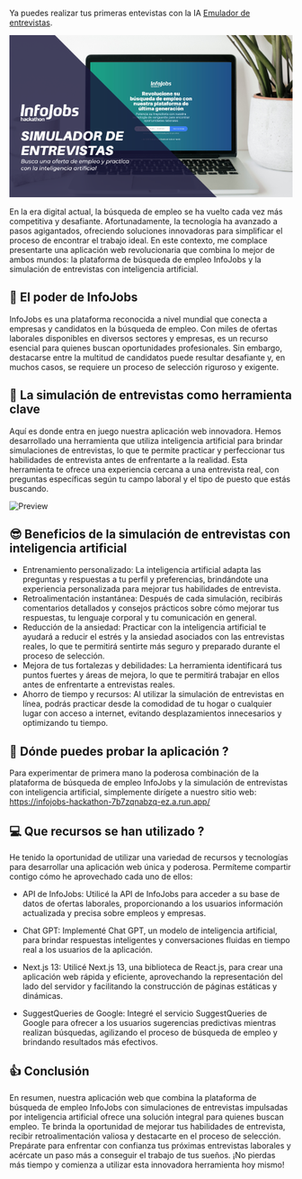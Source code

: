Ya puedes realizar tus primeras entevistas con la IA [Emulador de entrevistas](https://infojobs-hackathon-7b7zqnabzq-ez.a.run.app/).

![Presentación](doc/presentation.png)

En la era digital actual, la búsqueda de empleo se ha vuelto cada vez más competitiva y desafiante. Afortunadamente, la tecnología ha avanzado a pasos agigantados, ofreciendo soluciones innovadoras para simplificar el proceso de encontrar el trabajo ideal. En este contexto, me complace presentarte una aplicación web revolucionaria que combina lo mejor de ambos mundos: la plataforma de búsqueda de empleo InfoJobs y la simulación de entrevistas con inteligencia artificial.

## 💪 El poder de InfoJobs

InfoJobs es una plataforma reconocida a nivel mundial que conecta a empresas y candidatos en la búsqueda de empleo. Con miles de ofertas laborales disponibles en diversos sectores y empresas, es un recurso esencial para quienes buscan oportunidades profesionales. Sin embargo, destacarse entre la multitud de candidatos puede resultar desafiante y, en muchos casos, se requiere un proceso de selección riguroso y exigente.

## 🤖 La simulación de entrevistas como herramienta clave

Aquí es donde entra en juego nuestra aplicación web innovadora. Hemos desarrollado una herramienta que utiliza inteligencia artificial para brindar simulaciones de entrevistas, lo que te permite practicar y perfeccionar tus habilidades de entrevista antes de enfrentarte a la realidad. Esta herramienta te ofrece una experiencia cercana a una entrevista real, con preguntas específicas según tu campo laboral y el tipo de puesto que estás buscando.

![Preview](doc/preview.gif)

## 😎 Beneficios de la simulación de entrevistas con inteligencia artificial

-   Entrenamiento personalizado: La inteligencia artificial adapta las preguntas y respuestas a tu perfil y preferencias, brindándote una experiencia personalizada para mejorar tus habilidades de entrevista.
-   Retroalimentación instantánea: Después de cada simulación, recibirás comentarios detallados y consejos prácticos sobre cómo mejorar tus respuestas, tu lenguaje corporal y tu comunicación en general.
-   Reducción de la ansiedad: Practicar con la inteligencia artificial te ayudará a reducir el estrés y la ansiedad asociados con las entrevistas reales, lo que te permitirá sentirte más seguro y preparado durante el proceso de selección.
-   Mejora de tus fortalezas y debilidades: La herramienta identificará tus puntos fuertes y áreas de mejora, lo que te permitirá trabajar en ellos antes de enfrentarte a entrevistas reales.
-   Ahorro de tiempo y recursos: Al utilizar la simulación de entrevistas en línea, podrás practicar desde la comodidad de tu hogar o cualquier lugar con acceso a internet, evitando desplazamientos innecesarios y optimizando tu tiempo.

## 🚀 Dónde puedes probar la aplicación ?

Para experimentar de primera mano la poderosa combinación de la plataforma de búsqueda de empleo InfoJobs y la simulación de entrevistas con inteligencia artificial, simplemente dirígete a nuestro sitio web: https://infojobs-hackathon-7b7zqnabzq-ez.a.run.app/

## 💻 Que recursos se han utilizado ?

He tenido la oportunidad de utilizar una variedad de recursos y tecnologías para desarrollar una aplicación web única y poderosa. Permíteme compartir contigo cómo he aprovechado cada uno de ellos:

-   API de InfoJobs: Utilicé la API de InfoJobs para acceder a su base de datos de ofertas laborales, proporcionando a los usuarios información actualizada y precisa sobre empleos y empresas.

-   Chat GPT: Implementé Chat GPT, un modelo de inteligencia artificial, para brindar respuestas inteligentes y conversaciones fluidas en tiempo real a los usuarios de la aplicación.

-   Next.js 13: Utilicé Next.js 13, una biblioteca de React.js, para crear una aplicación web rápida y eficiente, aprovechando la representación del lado del servidor y facilitando la construcción de páginas estáticas y dinámicas.

-   SuggestQueries de Google: Integré el servicio SuggestQueries de Google para ofrecer a los usuarios sugerencias predictivas mientras realizan búsquedas, agilizando el proceso de búsqueda de empleo y brindando resultados más efectivos.

## 👍 Conclusión

En resumen, nuestra aplicación web que combina la plataforma de búsqueda de empleo InfoJobs con simulaciones de entrevistas impulsadas por inteligencia artificial ofrece una solución integral para quienes buscan empleo. Te brinda la oportunidad de mejorar tus habilidades de entrevista, recibir retroalimentación valiosa y destacarte en el proceso de selección. Prepárate para enfrentar con confianza tus próximas entrevistas laborales y acércate un paso más a conseguir el trabajo de tus sueños. ¡No pierdas más tiempo y comienza a utilizar esta innovadora herramienta hoy mismo!

